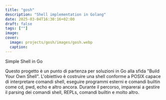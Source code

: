 ```yaml
---
title: "gosh"
description: "Shell implementation in Golang"
date: 2025-03-04T16:30:16+02:00
draft: false
tags: [""]
image:
cover:
  image: projects/gosh/images/gosh.webp
  caption:
---
```


Simple Shell in Go

Questo progetto è un punto di partenza per soluzioni in Go alla sfida "Build Your Own Shell". L'obiettivo è costruire una shell conforme a POSIX capace di interpretare comandi shell, eseguire programmi esterni e comandi builtin come cd, pwd, echo e altro ancora. Durante il percorso, imparerai a gestire il parsing dei comandi shell, REPLs, comandi builtin e molto altro.

<!-- USEFUL STUFF -->
<!-- NOTE: Put the audio files in the same dir of index.md -->
<!-- {{<audio img-src="images/<COVER_IMAGE>" src="posts/<POST_NAME>/<AUDIO_NAME>" width="100%" caption="<AUDIO_NAME>" >}} -->

<!-- {{< youtube "<YOUTUBE_VID_ID>" >}} -->
